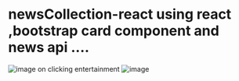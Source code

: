 # newsCollection-react using react ,bootstrap card component and news api ....
![image](https://github.com/Deepakrocknow/newsCollection-react/assets/130336302/76cadeea-3f4b-48cb-bcab-c1835dc9e044)
on clicking entertainment 
![image](https://github.com/Deepakrocknow/newsCollection-react/assets/130336302/25ab4a18-2b96-4b17-a1eb-d53af0a96ebe)
